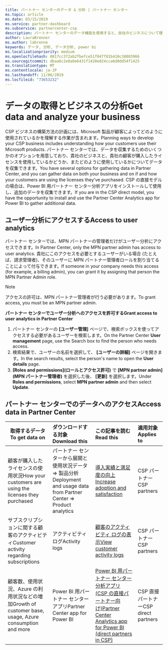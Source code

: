 ```yaml
---
title: パートナー センターのデータ & 分析 | パートナー センター
ms.topic: article
ms.date: 03/15/2019
ms.service: partner-dashboard
ms.subservice: partnercenter-csp
description: パートナー センターのデータ機能を使用すると、自社のビジネスについて理解を深めることができます
author: LauraBrenner
ms.author: labrenne
keywords: データ, 分析, データ分析, power bi
ms.localizationpriority: medium
ms.openlocfilehash: 8817cc372ab2fbefce51f047f81b410c38003966
ms.sourcegitcommit: dbaa6c2e8a0e6431f1420e024cca6d0dd54f1425
ms.translationtype: MT
ms.contentlocale: ja-JP
ms.lasthandoff: 11/06/2019
ms.locfileid: "73653232"
---
```

# <a name="get-data-and-analyze-your-business"></a><span data-ttu-id="c5712-104">データの取得とビジネスの分析</span><span class="sxs-lookup"><span data-stu-id="c5712-104">Get data and analyze your business</span></span> 

<span data-ttu-id="c5712-105">CSP ビジネスの構築方法の計画には、Microsoft 製品が顧客によってどのように使用されているかを理解する作業が含まれます。</span><span class="sxs-lookup"><span data-stu-id="c5712-105">Planning ways to develop your CSP business includes understanding how your customers use their Microsoft products.</span></span> <span data-ttu-id="c5712-106">パートナー センターでは、データを収集するためのいくつかのオプションを用意しており、貴社のビジネスと、貴社の顧客が購入したライセンスを使用しているかどうか、またどのように使用しているかについてデータを収集できます。</span><span class="sxs-lookup"><span data-stu-id="c5712-106">You have several options for gathering data in Partner Center, and you can gather data on both your business and on if and how your customers are using the licenses they've purchased.</span></span> <span data-ttu-id="c5712-107">CSP の直接モデルの場合は、Power BI 用パートナー センター分析アプリをインストールして使用し、追加のデータを収集できます。</span><span class="sxs-lookup"><span data-stu-id="c5712-107">If you are in the CSP direct model, you have the opportunity to install and use the Partner Center Analytics app for Power BI to gather additional data.</span></span>

## <a name="access-to-user-analytics"></a><span data-ttu-id="c5712-108">ユーザー分析にアクセスする</span><span class="sxs-lookup"><span data-stu-id="c5712-108">Access to user analytics</span></span>

<span data-ttu-id="c5712-109">パートナー センターでは、MPN パートナーの管理者だけがユーザー分析にアクセスできます。</span><span class="sxs-lookup"><span data-stu-id="c5712-109">In Partner Center, only the MPN partner admin has access to user analytics.</span></span> <span data-ttu-id="c5712-110">貴社にこのアクセスを必要とするユーザーがいる場合 (たとえば、請求管理者)、そのユーザーに MPN パートナー管理者ロールを割り当てることによって付与できます。</span><span class="sxs-lookup"><span data-stu-id="c5712-110">If someone in your company needs this access (for example, a billing admin), you can grant it by assigning that person the MPN Partner Admin role.</span></span>

>[!NOTE] 
><span data-ttu-id="c5712-111">アクセスの許可は、MPN パートナー管理者が行う必要があります。</span><span class="sxs-lookup"><span data-stu-id="c5712-111">To grant access, you must be an MPN partner admin.</span></span>

<span data-ttu-id="c5712-112">**パートナー センターでユーザー分析へのアクセスを許可する**</span><span class="sxs-lookup"><span data-stu-id="c5712-112">**Grant access to user analytics in Partner Center**</span></span> 

1.  <span data-ttu-id="c5712-113">パートナー センターの **[ユーザー管理]** ページで、検索ボックスを使ってアクセスする必要があるユーザーを検索します。</span><span class="sxs-lookup"><span data-stu-id="c5712-113">On the Partner Center **User management** page, use the Search box to find the person who needs access.</span></span>
2.  <span data-ttu-id="c5712-114">検索結果で、ユーザーの名前を選択して、 **[ユーザーの詳細]** ページを開きます。</span><span class="sxs-lookup"><span data-stu-id="c5712-114">In the search results, select the person's name to open the **User details** page.</span></span>
3.  <span data-ttu-id="c5712-115">**[Roles and permissions]\(ロールとアクセス許可\)** で **[MPN partner admin]\(MPN パートナー管理者\)** を選択した後、 **[更新]** を選択します。</span><span class="sxs-lookup"><span data-stu-id="c5712-115">Under **Roles and permissions**, select **MPN partner admin** and then select **Update**.</span></span>

 
## <a name="access-data-in-partner-center"></a><span data-ttu-id="c5712-116">パートナー センターでのデータへのアクセス</span><span class="sxs-lookup"><span data-stu-id="c5712-116">Access data in Partner Center</span></span>

|<span data-ttu-id="c5712-117">**取得するデータ**</span><span class="sxs-lookup"><span data-stu-id="c5712-117">**To get data on**</span></span>   |<span data-ttu-id="c5712-118">**ダウンロードする対象**</span><span class="sxs-lookup"><span data-stu-id="c5712-118">**Download this**</span></span>   |<span data-ttu-id="c5712-119">**この記事を読む**</span><span class="sxs-lookup"><span data-stu-id="c5712-119">**Read this**</span></span>   | <span data-ttu-id="c5712-120">**適用対象**</span><span class="sxs-lookup"><span data-stu-id="c5712-120">**Applies to**</span></span>    |
|---------------------|:-----------------------|:---------------|:--------------|
|<span data-ttu-id="c5712-121">顧客が購入したライセンスの使用状況</span><span class="sxs-lookup"><span data-stu-id="c5712-121">How your customers are using the licenses they purchased</span></span>   |<span data-ttu-id="c5712-122">パートナー センターから展開と使用状況データ => 製品分析</span><span class="sxs-lookup"><span data-stu-id="c5712-122">Deployment and usage data from Partner Center => Product analytics</span></span>   |[<span data-ttu-id="c5712-123">導入実績と満足度の向上</span><span class="sxs-lookup"><span data-stu-id="c5712-123">Increase adoption and satisfaction</span></span>](increasing-adoption-and-satisfaction.md)|<span data-ttu-id="c5712-124">CSP パートナー</span><span class="sxs-lookup"><span data-stu-id="c5712-124">CSP partners</span></span>|
|<span data-ttu-id="c5712-125">サブスクリプションに関する顧客のアクティビティ</span><span class="sxs-lookup"><span data-stu-id="c5712-125">Customer activity regarding subscriptions</span></span>   |<span data-ttu-id="c5712-126">アクティビティ ログ</span><span class="sxs-lookup"><span data-stu-id="c5712-126">Activity logs</span></span>   |[<span data-ttu-id="c5712-127">顧客のアクティビティ ログの表示</span><span class="sxs-lookup"><span data-stu-id="c5712-127">View customer activity logs</span></span>](activity-logs.md)|<span data-ttu-id="c5712-128">CSP パートナー</span><span class="sxs-lookup"><span data-stu-id="c5712-128">CSP partners</span></span>   |
|<span data-ttu-id="c5712-129">顧客数、使用状況、Azure の利用状況などの増加</span><span class="sxs-lookup"><span data-stu-id="c5712-129">Growth of customer base, usage, Azure consumption and more</span></span>   |<span data-ttu-id="c5712-130">Power BI 用パートナー センター アプリ</span><span class="sxs-lookup"><span data-stu-id="c5712-130">Partner Center app for Power BI</span></span>   |[<span data-ttu-id="c5712-131">Power BI 用パートナー センター分析アプリ (CSP の直接パートナー向け)</span><span class="sxs-lookup"><span data-stu-id="c5712-131">Partner Center Analytics app for Power BI (direct partners in CSP)</span></span>](power-bi-app-for-direct-partners.md)|<span data-ttu-id="c5712-132">CSP 直接パートナー</span><span class="sxs-lookup"><span data-stu-id="c5712-132">CSP direct partners</span></span>|






